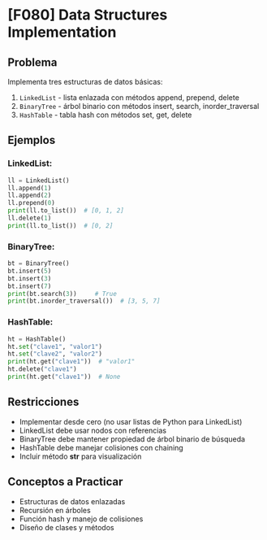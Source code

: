 # [F080] Data Structures Implementation

## Problema

Implementa tres estructuras de datos básicas:
1. `LinkedList` - lista enlazada con métodos append, prepend, delete
2. `BinaryTree` - árbol binario con métodos insert, search, inorder_traversal
3. `HashTable` - tabla hash con métodos set, get, delete

## Ejemplos

### LinkedList:
```python
ll = LinkedList()
ll.append(1)
ll.append(2)
ll.prepend(0)
print(ll.to_list())  # [0, 1, 2]
ll.delete(1)
print(ll.to_list())  # [0, 2]
```

### BinaryTree:
```python
bt = BinaryTree()
bt.insert(5)
bt.insert(3)
bt.insert(7)
print(bt.search(3))     # True
print(bt.inorder_traversal())  # [3, 5, 7]
```

### HashTable:
```python
ht = HashTable()
ht.set("clave1", "valor1")
ht.set("clave2", "valor2")
print(ht.get("clave1"))  # "valor1"
ht.delete("clave1")
print(ht.get("clave1"))  # None
```

## Restricciones
- Implementar desde cero (no usar listas de Python para LinkedList)
- LinkedList debe usar nodos con referencias
- BinaryTree debe mantener propiedad de árbol binario de búsqueda
- HashTable debe manejar colisiones con chaining
- Incluir método __str__ para visualización

## Conceptos a Practicar
- Estructuras de datos enlazadas
- Recursión en árboles
- Función hash y manejo de colisiones
- Diseño de clases y métodos
